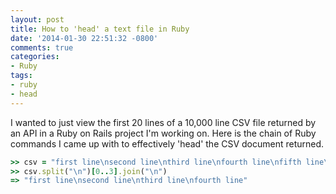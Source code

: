 ```yaml
---
layout: post
title: How to 'head' a text file in Ruby
date: '2014-01-30 22:51:32 -0800'
comments: true
categories:
- Ruby
tags:
- ruby
- head
---
```


I wanted to just view the first 20 lines of a 10,000 line CSV file returned by
an API in a Ruby on Rails project I'm working on. Here is the chain of Ruby
commands I came up with to effectively 'head' the CSV document returned.

```ruby
>> csv = "first line\nsecond line\nthird line\nfourth line\nfifth line\nsixth line\n"
>> csv.split("\n")[0..3].join("\n")
=> "first line\nsecond line\nthird line\nfourth line"
```
